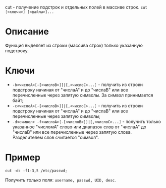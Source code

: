 cut - получение подстрок и отдельных полей в массиве строк.
`cut [<ключи>] [<файлы>]...`

Описание
========

Функция выделяет из строки (массива строк) только указанную подстроку.

Ключи
=====

* `-b<числоA>[-[<числоB>]]|[,<числоC>...]` - получить из строки подстроку начиная от "числаA" и до "числаB" или все перечисленные через запятую символы. За символ принимается байт;
* `-c<числоA>[-[<числоB>]]|[,<числоC>...]` - получить из строки подстроку начиная от "числаA" и до "числаB" или все перечисленные через запятую символы;
* `-d<символ> -f<числоA>[-[<числоB>]]|[,<числоC>...]` - получить только указанное "числомA" слово или диапазон слов от "числаA" до "числаB" или все перечисленные через запятую слова. Разделителем слов считается "символ".

Пример
======

  `cut -d: -f1-3,5 /etc/passwd;`

Получить только поля: `username, passwd, UID, desc`.
